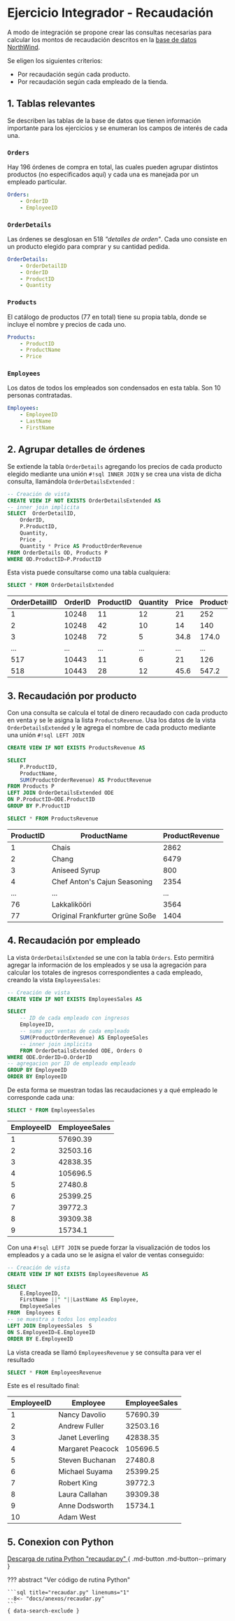 

# Ejercicio Integrador - Recaudación 

A modo de integración se propone crear las consultas necesarias para calcular los montos de recaudación descritos en la [base de datos NorthWind](northwind.md).

Se eligen los siguientes criterios:

- Por recaudación según cada producto.
- Por recaudación según cada empleado de la tienda.


## 1. Tablas relevantes

Se describen las tablas de la base de datos que tienen información importante para los ejercicios y se enumeran los campos de interés de cada una.


### `Orders`

Hay 196 órdenes de compra en total,
las cuales pueden agrupar distintos productos (no especificados aquí) 
y cada una es manejada por un empleado particular.


```yaml
Orders:
    - OrderID	
    - EmployeeID	
```


### `OrderDetails`

Las órdenes se desglosan en 518 *"detalles de orden"*. Cada uno consiste en un producto elegido para comprar y su cantidad pedida. 

```yaml 
OrderDetails:
    - OrderDetailID	
    - OrderID	
    - ProductID	
    - Quantity
```

### `Products`

El catálogo de productos (77 en total) tiene su propia tabla, donde se incluye el nombre y precios de cada uno. 

```yaml  
Products:
    - ProductID
    - ProductName
    - Price
```

### `Employees`

Los datos de todos los empleados son condensados en esta tabla. Son 10 personas contratadas.

```yaml 
Employees:
    - EmployeeID
    - LastName
    - FirstName
```

## 2. Agrupar detalles de órdenes 


Se extiende la tabla `OrderDetails` 
agregando los precios de cada producto elegido mediante una unión `#!sql INNER JOIN`
y se crea una vista de dicha consulta, 
llamándola `OrderDetailsExtended` :


```sql 
-- Creación de vista
CREATE VIEW IF NOT EXISTS OrderDetailsExtended AS 
-- inner join implicita
SELECT  OrderDetailID, 
    OrderID, 
    P.ProductID, 
    Quantity, 
    Price ,
    Quantity * Price AS ProductOrderRevenue 
FROM OrderDetails OD, Products P
WHERE OD.ProductID=P.ProductID
```

Esta vista puede consultarse como una tabla cualquiera:

```sql
SELECT * FROM OrderDetailsExtended
```


|OrderDetailID|	OrderID|	ProductID|	Quantity|	Price|	ProductOrderRevenue|
|---|---|---|---|---|---|
|1|10248|11|12|	21	|252|
|2|10248|42|10|	14	|140|
|3|10248|72|5	|34.8|	174.0|
|...|...|...|...|...|...|
|517	|10443|	11|	6|	21|	126|
|518	|10443|	28|	12|	45.6|	547.2|



## 3. Recaudación por producto


Con una consulta se calcula el total de dinero recaudado con cada producto en venta
y se le asigna la lista `ProductsRevenue`.
Usa los datos de la vista `OrderDetailsExtended` 
y le agrega el nombre de cada producto mediante una  unión `#!sql LEFT JOIN`


```sql
CREATE VIEW IF NOT EXISTS ProductsRevenue AS

SELECT 
	P.ProductID, 
	ProductName, 
	SUM(ProductOrderRevenue) AS ProductRevenue
FROM Products P
LEFT JOIN OrderDetailsExtended ODE
ON P.ProductID=ODE.ProductID
GROUP BY P.ProductID
```


```sql
SELECT * FROM ProductsRevenue
```

|ProductID|	ProductName|	ProductRevenue|
|---|---|---|
|1|	Chais	|2862|
|2|	Chang	|6479|
|3|	Aniseed Syrup|	800|
|4|	Chef Anton's Cajun Seasoning	|2354|
|...|...|...|
|76|	Lakkalikööri|	3564|
|77|	Original Frankfurter grüne Soße|	1404|


## 4. Recaudación por empleado


La vista `OrderDetailsExtended` se une con la tabla `Orders`. 
Esto permitirá agregar la información de los empleados
y se usa la agregación para calcular los totales de ingresos correspondientes a cada empleado,
creando la vista `EmployeesSales`:

```sql
-- Creación de vista
CREATE VIEW IF NOT EXISTS EmployeesSales AS 

SELECT    
    -- ID de cada empleado con ingresos
	EmployeeID,
    -- suma por ventas de cada empleado
    SUM(ProductOrderRevenue) AS EmployeeSales
    -- inner join implicita
    FROM OrderDetailsExtended ODE, Orders O
WHERE ODE.OrderID=O.OrderID
-- agregacion por ID de empleado empleado
GROUP BY EmployeeID
ORDER BY EmployeeID
```
De esta forma se muestran todas las recaudaciones y a qué empleado le corresponde cada una:

```sql
SELECT * FROM EmployeesSales 
```


|EmployeeID|	EmployeeSales|
|---|---|
|1|57690.39|
|2|32503.16|
|3|42838.35|
|4|105696.5|
|5|27480.8|
|6|25399.25|
|7|39772.3|
|8|39309.38|
|9|15734.1|


Con una `#!sql LEFT JOIN` se puede forzar la visualización de todos los empleados 
y a cada uno se le asigna el valor de ventas conseguido:

```sql
-- Creación de vista
CREATE VIEW IF NOT EXISTS EmployeesRevenue AS 

SELECT 
    E.EmployeeID,
	FirstName ||" "||LastName AS Employee,
	EmployeeSales 
FROM  Employees E
-- se muestra a todos los empleados
LEFT JOIN EmployeesSales  S 
ON S.EmployeeID=E.EmployeeID
ORDER BY E.EmployeeID
```

La vista creada se llamó `EmployeesRevenue` y se consulta para ver el resultado

```sql
SELECT * FROM EmployeesRevenue 
```
Este es el resultado final:

|EmployeeID|	Employee|	EmployeeSales|
|---|---|---|
|1	|Nancy Davolio|	57690.39|
|2	|Andrew Fuller|	32503.16|
|3	|Janet Leverling|	42838.35|
|4	|Margaret Peacock|	105696.5|
|5	|Steven Buchanan|	27480.8|
|6	|Michael Suyama|	25399.25|
|7	|Robert King|	39772.3|
|8	|Laura Callahan	|39309.38|
|9	|Anne Dodsworth|	15734.1|
|10|	Adam West||	



## 5. Conexion con Python




[Descarga de rutina Python "recaudar.py" ](../anexos/recaudar.py){ .md-button .md-button--primary }


??? abstract "Ver código de rutina Python"

    ```sql title="recaudar.py" linenums="1" 
    --8<- "docs/anexos/recaudar.py"
    ```
    { data-search-exclude }